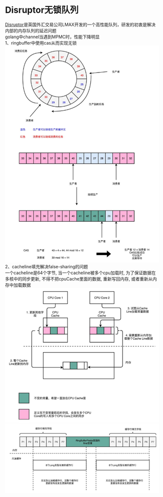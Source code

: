 # Disruptor无锁队列
[Disruptor](https://github.com/LMAX-Exchange/disruptor)是英国外汇交易公司LMAX开发的一个高性能队列，研发的初衷是解决内部的内存队列的延迟问题  
golang中channel当遇到MPMC时，性能下降明显  
1、ringbuffer中使用cas从而实现无锁  
![ring_buffer](./ring_buffer.jpg)  
2、cacheline填充解决false-sharing的问题   
一个cacheline是64个字节, 当一个cacheline被多个cpu加载时, 为了保证数据在多核中的同步更新, 不得不把cpuCache里面的数据, 重新写回内存, 或者重新从内存中加载数据  
![cacheline](./cacheline.jpg)  
![cache_line_fill](./cache_line_fill.jpg)  
